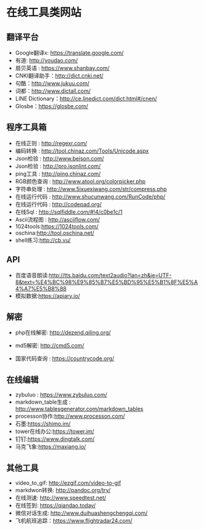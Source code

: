 # 在线工具类网站

## 翻译平台
+ Google翻译x: https://translate.google.com/
+ 有道: http://youdao.com/
+ 扇贝英语 : https://www.shanbay.com/
+ CNKI翻译助手：http://dict.cnki.net/
+ 句酷：http://www.jukuu.com/
+ 词都：http://www.dictall.com/
+ LINE Dictionary：http://ce.linedict.com/dict.html#/cnen/
+ Glosbe：https://glosbe.com/

## 程序工具箱
+ 在线正则 : http://regexr.com/
+ 编码转换 : http://tool.chinaz.com/Tools/Unicode.aspx
+ Json检验 : http://www.bejson.com/
+ Json检验 : http://pro.jsonlint.com/
+ ping工具 : http://ping.chinaz.com/
+ RGB颜色查询 : http://www.atool.org/colorpicker.php
+ 字符串处理 : http://www.5ixuexiwang.com/str/compress.php
+ 在线运行代码 : http://www.shucunwang.com/RunCode/php/
+ 在线运行代码 : http://codepad.org/
+ 在线Sql : http://sqlfiddle.com/#!4/c0be1c/1
+ Ascii流程图 : http://asciiflow.com/
+ 1024tools:https://1024tools.com/
+ oschina:http://tool.oschina.net/
+ shell练习:http://cb.vu/

## API
+ 百度语音朗读:http://tts.baidu.com/text2audio?lan=zh&ie=UTF-8&text=%E4%BC%98%E9%85%B7%E5%BD%95%E5%B1%8F%E5%A4%A7%E5%B8%88
+ 模拟数据:https://apiary.io/

## 解密
+ php在线解密: http://dezend.qiling.org/
+ md5解密: http://cmd5.com/

+ 国家代码查询 : https://countrycode.org/

## 在线编辑
+ zybuluo : https://www.zybuluo.com/
+ markdown_table生成 : http://www.tablesgenerator.com/markdown_tables
+ processon协作:http://www.processon.com/
+ 石墨:https://shimo.im/
+ tower在线办公:https://tower.im/
+ 钉钉:https://www.dingtalk.com/
+ 马克飞象:https://maxiang.io/

## 其他工具
+ video_to_gif: http://ezgif.com/video-to-gif
+ markdwon转换: http://pandoc.org/try/
+ 在线测速: http://www.speedtest.net/
+ 在线签到: https://qiandao.today/
+ 微信对话生成: http://www.duihuashengchengqi.com/
+ 飞机航班追踪：https://www.flightradar24.com/
